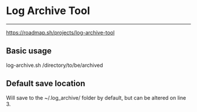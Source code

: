 # Log Archive Tool
----

https://roadmap.sh/projects/log-archive-tool

## Basic usage
log-archive.sh /directory/to/be/archived

## Default save location
Will save to the ~/.log_archive/ folder by default, but can be altered on line 3.

